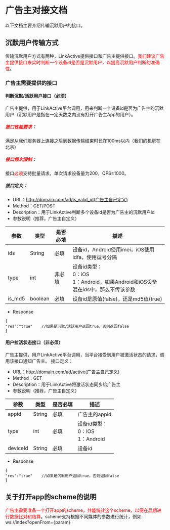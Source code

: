 # 广告主对接文档
以下文档主要介绍传输沉默用户的接口。

## 沉默用户传输方式
传输沉默用户方式有两种，LinkActive提供接口和广告主提供接口。<font color="red">我们建议广告主提供接口来实时判断一个设备id是否是沉默用户，以提高沉默用户判断的准确性</font>。


### 广告主需要提供的接口
#### 判断沉默/活跃用户接口（必须）
广告主提供，用于LinkActive平台调用，用来判断一个设备id是否为广告主的沉默用户（沉默用户是指在一定天数之内没有打开广告主App的用户）。
##### <font color="red">接口性能要求</font>：
满足从我们服务器上连接之后到数据传输结束时长在100ms以内（我们的机房在北京）

##### <font color="red">接口频次限制</font>：
接口<font color="red">必须</font>支持批量请求，单次请求设备量为200，QPS≥1000。

##### 接口定义：
* URL：http://domain.com/ad/is_valid_id(广告主自己定义)
* Method：GET/POST
* Description：用于LinkActive判断多个设备id是否为广告主的沉默用户id
* 参数说明（推荐，广告主自定义）

|参数|类型|是否必填|描述|
|--|--|--|--|
|ids|String|必填|设备id，Android使用imei，iOS使用idfa，使用逗号分隔|
|type|int|非必填|设备id类型：<br>0：iOS<br>1：Android，如果Android和iOS设备混在ids中，那么不传该参数|
|is_md5|boolean|必填|设备id是原值(false)，还是md5值(true)|

* Response


```
{
"res":"true" 	//如果是沉默/活跃用户返回true，否则返回false
}
```



#### 用户拉活状态接口（非必须）
广告主提供，用户LinkActive平台调用，当平台接受到用户被激活状态的请求，调用该接口通知广告主。
接口定义：
* URL：http://domain.com/ad/active(广告主自己定义)
* Method：GET
* Description：用于LinkActive将激活状态同步给广告主
* 参数说明（推荐，广告主自定义）

|参数|类型|是否必填|描述|
|--|--|--|--|
|appid|String|必填|广告主的appid|
|type|int|必填|设备id类型：<br>0：iOS<br>1：Android|
|deviceId|String|必填|设备id|

* Response


```
{
"res":"true" 	//如果是沉默用户返回true，否则返回false
}
```


## 关于打开app的scheme的说明
<font color="red">广告主需要准备一个打开app的scheme，并能统计这个scheme，以便在后期进行数据比对和结算</font>。scheme支持根据不同媒体的参数进行统计，例如: ws://index?openFrom={param}